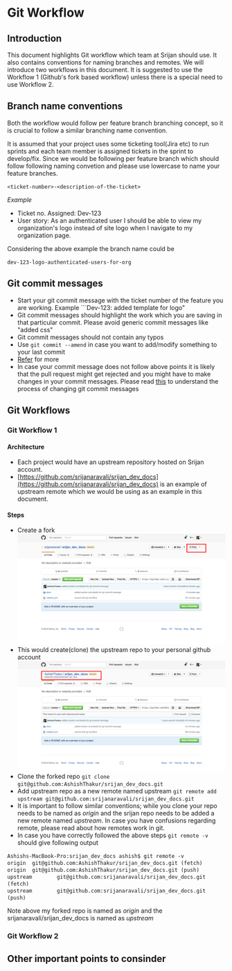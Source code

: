 # Git Workflow

## Introduction
This document highlights Git workflow which team at Srijan should use. It also contains conventions for naming
branches and remotes. We will introduce two workflows in this document. It is suggested to use the Workflow 1
(Github's fork based workflow) unless there is a special need to use Workflow 2.

## Branch name conventions
Both the workflow would follow per feature branch branching concept, so it is crucial to follow a similar branching
name convention.

It is assumed that your project uses some ticketing tool(Jira etc) to run sprints and each team member is assigned
tickets in the sprint to develop/fix. Since we would be following per feature branch which should follow following
naming convetion and please use lowercase to name your feature branches.

```
<ticket-number>-<description-of-the-ticket>
```

*Example*

* Ticket no. Assigned: Dev-123
* User story: As an authenticated user I should be able to view my organization's logo instead of site logo when I
navigate to my organization page.

Considering the above example the branch name could be
```
dev-123-logo-authenticated-users-for-org
```

## Git commit messages
* Start your git commit message with the ticket number of the feature you are working. Example ```Dev-123: added template
for logo"
* Git commit messages should highlight the work which you are saving in that particular commit. Please avoid generic
commit messages like "added css"
* Git commit messages should not contain any typos
* Use ```git commit --amend``` in case you want to add/modify something to your last commit
* [Refer](http://chris.beams.io/posts/git-commit/) for more
* In case your commit message does not follow above points it is likely that the pull request might get rejected and you
might have to make changes in your commit messages. Please read [this](https://help.github.com/articles/changing-a-commit-message/)
to understand the process of changing git commit messages

## Git Workflows

### Git Workflow 1

#### Architecture
* Each project would have an upstream repository hosted on Srijan account.
* [https://github.com/srijanaravali/srijan_dev_docs](https://github.com/srijanaravali/srijan_dev_docs) is an example of upstream remote which we would be using as an example in this document.

#### Steps
* Create a fork
![Screenshot](images/fork.png)
* This would create(clone) the upstream repo to your personal github account
![Screenshot](images/forked_repo.png)
* Clone the forked repo ```git clone git@github.com:AshishThakur/srijan_dev_docs.git```
* Add upstream repo as a new remote named upstream ```git remote add upstream git@github.com:srijanaravali/srijan_dev_docs.git```
* It is important to follow similar conventions; while you clone your repo needs to be named as *origin* and the srijan repo needs
to be added a new remote named *upstream*. In case you have confusions regarding remote, please read about how remotes work in git.
* In case you have correctly followed the above steps ```git remote -v``` should give following output
```
Ashishs-MacBook-Pro:srijan_dev_docs ashish$ git remote -v
origin  git@github.com:AshishThakur/srijan_dev_docs.git (fetch)
origin  git@github.com:AshishThakur/srijan_dev_docs.git (push)
upstream        git@github.com:srijanaravali/srijan_dev_docs.git (fetch)
upstream        git@github.com:srijanaravali/srijan_dev_docs.git (push)
```
Note above my forked repo is named as *origin* and the srijanaravali/srijan_dev_docs is named as *upstream*

### Git Workflow 2

## Other important points to consinder











